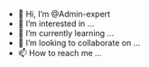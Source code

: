 - 👋 Hi, I’m @Admin-expert
- 👀 I’m interested in ...
- 🌱 I’m currently learning ...
- 💞️ I’m looking to collaborate on ...
- 📫 How to reach me ...

<!---
Admin-expert/Admin-expert is a ✨ special ✨ repository because its `README.md` (this file) appears on your GitHub profile.
You can click the Preview link to take a look at your changes.
--->
